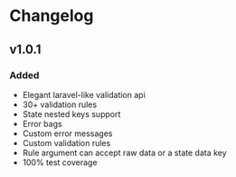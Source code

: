 # Changelog

## v1.0.1
### Added
-   Elegant laravel-like validation api
-   30+ validation rules
-   State nested keys support
-   Error bags
-   Custom error messages
-   Custom validation rules
-   Rule argument can accept raw data or a state data key
-   100% test coverage
